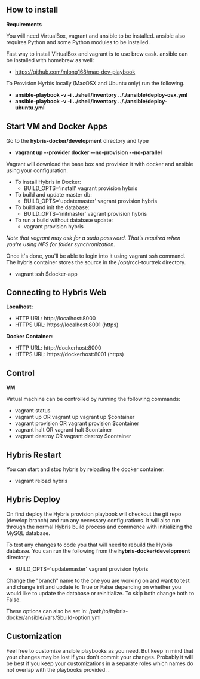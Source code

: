 How to install
--------------
**Requirements**

You will need VirtualBox, vagrant and ansible to be installed. ansible also requires Python and some Python modules to be installed.

Fast way to install VirtualBox and vagrant is to use brew cask. ansible can be installed with homebrew as well:

 - https://github.com/mlong168/mac-dev-playbook

To Provision Hyrbis locally (MacOSX and Ubuntu only) run the following.

  - **ansible-playbook -v -i ../shell/inventory .././ansible/deploy-osx.yml**
  - **ansible-playbook -v -i ../shell/inventory .././ansible/deploy-ubuntu.yml**

Start VM and Docker Apps
--------

Go to the **hybris-docker/development** directory and type 

- **vagrant up --provider docker --no-provision --no-parallel**

Vagrant will download the base box and provision it with docker and ansible using your configuration.

- To install Hybris in Docker: 
  - BUILD_OPTS='install' vagrant provision hybris
- To build and update master db: 
  - BUILD_OPTS='updatemaster' vagrant provision hybris
- To build and init the database:  
  - BUILD_OPTS=’initmaster’ vagrant provision hybris
- To run a build without database update: 
  - vagrant provision hybris

*Note that vagrant may ask for a sudo password. That's required when you're using NFS for folder synchronization.*

Once it's done, you'll be able to login into it using vagrant ssh command. The hybris container stores the source in the /opt/rccl-tourtrek directory.

 - vagrant ssh $docker-app

Connecting to Hybris Web
------------------------

**Localhost:**

 - HTTP URL: http://localhost:8000
 - HTTPS URL: https://localhost:8001 (https)

**Docker Container:**

 - HTTP URL: http://dockerhost:8000
 - HTTPS URL: https://dockerhost:8001 (https)

Control
-------

**VM**

Virtual machine can be controlled by running the following commands:

 - vagrant status
 - vagrant up OR vagrant up vagrant up $container
 - vagrant provision  OR vagrant provision $container
 - vagrant halt OR vagrant halt $container
 - vagrant destroy OR vagrant destroy $container

Hybris Restart
------
You can start and stop hybris by reloading the docker container:

 - vagrant reload hybris

Hybris Deploy
-------------

On first deploy the Hybris provision playbook will checkout the git repo (develop branch) and run any necessary configurations. It will also run through the normal Hybris build process and commence with initializing the MySQL database. 

To test any changes to code you that will need to rebuild the Hybris database. You can run the following from the **hybris-docker/development** directory:

 - BUILD_OPTS='updatemaster' vagrant provision hybris

Change the "branch" name to the one you are working on and want to test and change init and update to True or False depending on whether you would like to update the database or reinitialize. To skip both change both to False. 

These options can also be set in: /path/to/hybris-docker/ansible/vars/$build-option.yml

Customization
-------------

Feel free to customize ansible playbooks as you need. But keep in mind that your changes may be lost if you don't commit your changes. Probably it will be best if you keep your customizations in a separate roles which names do not overlap with the playbooks provided.
.
